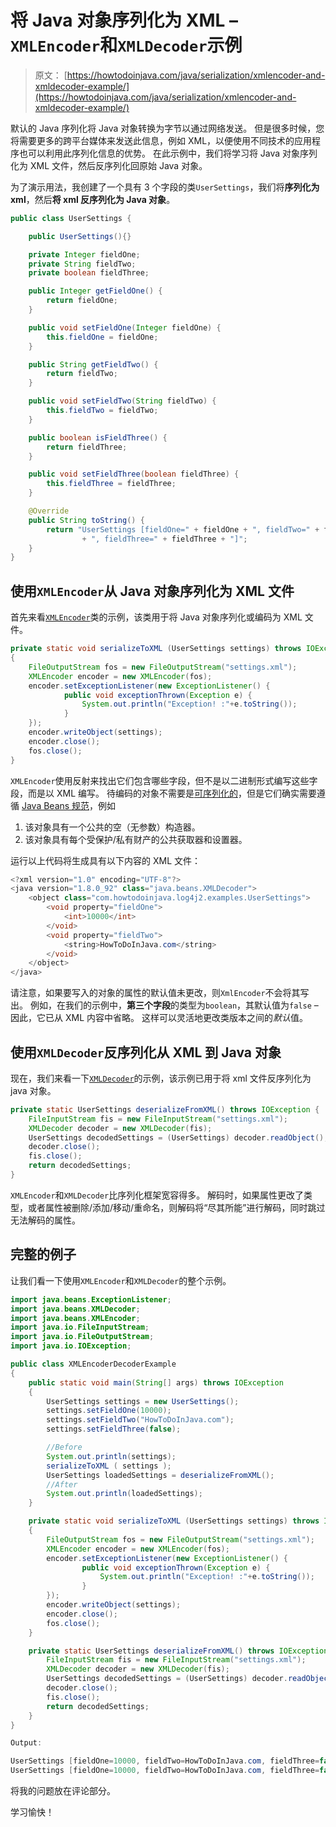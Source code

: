 # 将 Java 对象序列化为 XML – `XMLEncoder`和`XMLDecoder`示例

> 原文： [https://howtodoinjava.com/java/serialization/xmlencoder-and-xmldecoder-example/](https://howtodoinjava.com/java/serialization/xmlencoder-and-xmldecoder-example/)

默认的 Java 序列化将 Java 对象转换为字节以通过网络发送。 但是很多时候，您将需要更多的跨平台媒体来发送此信息，例如 XML，以便使用不同技术的应用程序也可以利用此序列化信息的优势。 在此示例中，我们将学习将 Java 对象序列化为 XML 文件，然后反序列化回原始 Java 对象。

为了演示用法，我创建了一个具有 3 个字段的类`UserSettings`，我们将**序列化为 xml**，然后**将 xml 反序列化为 Java 对象**。

```java
public class UserSettings {

	public UserSettings(){}

	private Integer fieldOne;
	private String fieldTwo;
	private boolean fieldThree;

	public Integer getFieldOne() {
		return fieldOne;
	}

	public void setFieldOne(Integer fieldOne) {
		this.fieldOne = fieldOne;
	}

	public String getFieldTwo() {
		return fieldTwo;
	}

	public void setFieldTwo(String fieldTwo) {
		this.fieldTwo = fieldTwo;
	}

	public boolean isFieldThree() {
		return fieldThree;
	}

	public void setFieldThree(boolean fieldThree) {
		this.fieldThree = fieldThree;
	}

	@Override
	public String toString() {
		return "UserSettings [fieldOne=" + fieldOne + ", fieldTwo=" + fieldTwo
				+ ", fieldThree=" + fieldThree + "]";
	}
}

```

## 使用`XMLEncoder`从 Java 对象序列化为 XML 文件

首先来看[`XMLEncoder`](https://docs.oracle.com/javase/8/docs/api/java/beans/XMLEncoder.html)类的示例，该类用于将 Java 对象序列化或编码为 XML 文件。

```java
private static void serializeToXML (UserSettings settings) throws IOException
{
	FileOutputStream fos = new FileOutputStream("settings.xml");
	XMLEncoder encoder = new XMLEncoder(fos);
	encoder.setExceptionListener(new ExceptionListener() {
	        public void exceptionThrown(Exception e) {
	        	System.out.println("Exception! :"+e.toString());
	        }
	});
	encoder.writeObject(settings);
	encoder.close();
	fos.close();
}

```

`XMLEncoder`使用反射来找出它们包含哪些字段，但不是以二进制形式编写这些字段，而是以 XML 编写。 待编码的对象不需要是[可序列化的](//howtodoinjava.com/java/serialization/a-mini-guide-for-implementing-serializable-interface-in-java/)，但是它们确实需要遵循 [Java Beans 规范](https://docs.oracle.com/javase/tutorial/javabeans/writing/index.html)，例如

1.  该对象具有一个公共的空（无参数）构造器。
2.  该对象具有每个受保护/私有财产的公共获取器和设置器。

运行以上代码将生成具有以下内容的 XML 文件：

```java
<?xml version="1.0" encoding="UTF-8"?>
<java version="1.8.0_92" class="java.beans.XMLDecoder">
	<object class="com.howtodoinjava.log4j2.examples.UserSettings">
		<void property="fieldOne">
			<int>10000</int>
		</void>
		<void property="fieldTwo">
			<string>HowToDoInJava.com</string>
		</void>
	</object>
</java>

```

请注意，如果要写入的对象的属性的默认值未更改，则`XmlEncoder`不会将其写出。 例如，在我们的示例中，**第三个字段**的类型为`boolean`，其默认值为`false` – 因此，它已从 XML 内容中省略。 这样可以灵活地更改类版本之间的*默认*值。

## 使用`XMLDecoder`反序列化从 XML 到 Java 对象

现在，我们来看一下[`XMLDecoder`](https://docs.oracle.com/javase/8/docs/api/java/beans/XMLDecoder.html)的示例，该示例已用于将 xml 文件反序列化为 java 对象。

```java
private static UserSettings deserializeFromXML() throws IOException {
	FileInputStream fis = new FileInputStream("settings.xml");
	XMLDecoder decoder = new XMLDecoder(fis);
	UserSettings decodedSettings = (UserSettings) decoder.readObject();
	decoder.close();
	fis.close();
	return decodedSettings;
}

```

`XMLEncoder`和`XMLDecoder`比序列化框架宽容得多。 解码时，如果属性更改了类型，或者属性被删除/添加/移动/重命名，则解码将“尽其所能”进行解码，同时跳过无法解码的属性。

## 完整的例子

让我们看一下使用`XMLEncoder`和`XMLDecoder`的整个示例。

```java
import java.beans.ExceptionListener;
import java.beans.XMLDecoder;
import java.beans.XMLEncoder;
import java.io.FileInputStream;
import java.io.FileOutputStream;
import java.io.IOException;

public class XMLEncoderDecoderExample 
{
	public static void main(String[] args) throws IOException 
	{
		UserSettings settings = new UserSettings();
		settings.setFieldOne(10000);
		settings.setFieldTwo("HowToDoInJava.com");
		settings.setFieldThree(false);

		//Before
		System.out.println(settings);
		serializeToXML ( settings );
		UserSettings loadedSettings = deserializeFromXML();
		//After
		System.out.println(loadedSettings);
	}

	private static void serializeToXML (UserSettings settings) throws IOException
	{
		FileOutputStream fos = new FileOutputStream("settings.xml");
		XMLEncoder encoder = new XMLEncoder(fos);
		encoder.setExceptionListener(new ExceptionListener() {
		        public void exceptionThrown(Exception e) {
		        	System.out.println("Exception! :"+e.toString());
		        }
		});
		encoder.writeObject(settings);
		encoder.close();
		fos.close();
	}

	private static UserSettings deserializeFromXML() throws IOException {
		FileInputStream fis = new FileInputStream("settings.xml");
		XMLDecoder decoder = new XMLDecoder(fis);
		UserSettings decodedSettings = (UserSettings) decoder.readObject();
		decoder.close();
		fis.close();
		return decodedSettings;
    }
}

```

```java
Output:

UserSettings [fieldOne=10000, fieldTwo=HowToDoInJava.com, fieldThree=false]
UserSettings [fieldOne=10000, fieldTwo=HowToDoInJava.com, fieldThree=false]
```

将我的问题放在评论部分。

学习愉快！